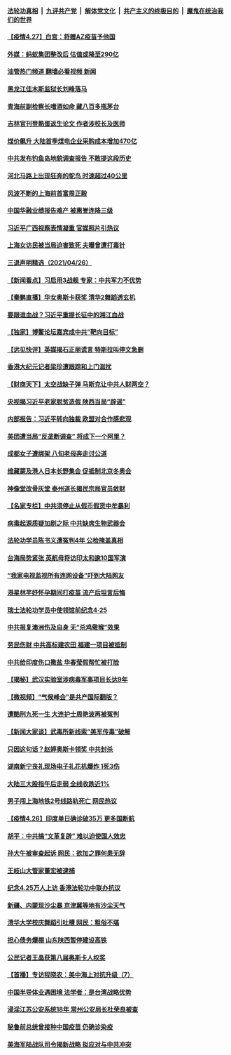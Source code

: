 ####  [法轮功真相](../../../../basic/blob/master/README.md?t=04272001) &nbsp;|&nbsp; [九评共产党](../../../../9ping.md/blob/master/README.md?t=04272001) &nbsp;|&nbsp; [解体党文化](../../../../jtdwh.md/blob/master/README.md?t=04272001)  &nbsp;|&nbsp; [共产主义的终极目的](../../../../gczydzjmd.md/blob/master/README.md?t=04272001) &nbsp;|&nbsp; [魔鬼在统治我们的世界](../../../../mgztzwmdsj.md/blob/master/README.md?t=04272001) 

#### [【疫情4.27】白宫：将赠AZ疫苗予他国](../pages/nsc413/n12908256.md?t=04272001) 

#### [外媒：蚂蚁集团整改后 估值或降至290亿](../pages/nsc413/n12908180.md?t=04272001) 

#### [油管热门频道 翻墙必看视频 新闻](http://165.227.50.49:81/youtube.html)

#### [黑龙江佳木斯监狱长刘峰落马](../pages/nsc413/n12908409.md?t=04272001) 

#### [青海前副检察长嗜酒如命 藏八百多瓶茅台](../pages/nsc413/n12908003.md?t=04272001) 

#### [吉林官刊登熟蛋返生论文 作者涉校长及医师](../pages/nsc413/n12907468.md?t=04272001) 

#### [煤价飙升 大陆首季煤电企业采购成本增加470亿](../pages/nsc413/n12907878.md?t=04272001) 

#### [中共发布钓鱼岛地貌调查报告 不敢提这段历史](../pages/nsc413/n12907756.md?t=04272001) 


#### [河北马路上出现狂奔的鸵鸟 时速超过40公里](../pages/nsc413/n12907753.md?t=04272001) 

#### [风波不断的上海前首富周正毅](../pages/nsc413/n12906479.md?t=04272001) 

#### [中国华融业绩报告难产 被惠誉连降三级](../pages/nsc413/n12907350.md?t=04272001) 

#### [习近平广西视察表情凝重 官媒照片引热议](../pages/nsc413/n12907402.md?t=04272001) 

#### [上海女访民被当局迫害致死 夫曝曾遭打毒针](../pages/nsc413/n12907419.md?t=04272001) 

#### [三退声明精选（2021/04/26）](../pages/nsc413/n12907580.md?t=04272001) 

#### [【新闻看点】习启用3战舰 专家：中共军力不优势](../pages/nsc413/n12907174.md?t=04272001) 

#### [【秦鹏直播】华女奥斯卡获奖 清华2舞蹈透玄机](../pages/nsc413/n12907203.md?t=04272001) 

#### [要跟谁血战？习近平重提长征中的湘江血战](../pages/nsc413/n12907195.md?t=04272001) 

#### [【独家】博鳌论坛嘉宾成中共“靶向目标”](../pages/nsc413/n12896586.md?t=04272001) 

#### [【远见快评】英媒揭石正丽谎言 特斯拉叫停文急删](../pages/nsc413/n12907160.md?t=04272001) 

#### [香港大纪元记者梁珍遭跟踪和上门滋扰](../pages/nsc413/n12907267.md?t=04272001) 

#### [【财商天下】太空战缺子弹 马斯克让中共人财两空？](../pages/nsc413/n12906534.md?t=04272001) 

#### [央视揭习近平老家脱贫造假 陕西当局“辟谣”](../pages/nsc413/n12907112.md?t=04272001) 

#### [内部报告：习近平转向独裁 欧盟对合作感悲观](../pages/nsc413/n12907092.md?t=04272001) 

#### [美团遭当局“反垄断调查” 将成下一个阿里？](../pages/nsc413/n12906947.md?t=04272001) 

#### [成都女子遭绑架 八旬老母奔走讨公道](../pages/nsc413/n12906589.md?t=04272001) 

#### [维藏蒙及港人日本长野集会 促抵制北京冬奥会](../pages/nsc413/n12907045.md?t=04272001) 

#### [神像堂改骨灰堂 泰州道长揭民宗局官员敛财](../pages/nsc413/n12906939.md?t=04272001) 

#### [【名家专栏】中共须停止从假币假货中牟暴利](../pages/nsc413/n12906225.md?t=04272001) 

#### [病毒起源质疑加剧之际 中共缺席生物武器会](../pages/nsc413/n12906890.md?t=04272001) 

#### [法轮功学员陈书义遭冤判4年 公检掩盖真相](../pages/nsc413/n12895161.md?t=04272001) 

#### [台海局势紧张 英航母将访印太和逾10国军演](../pages/nsc413/n12906426.md?t=04272001) 

#### [“我家电视监视所有连网设备”吓到大陆网友](../pages/nsc413/n12906761.md?t=04272001) 

#### [港星林芊妤怀孕期间打疫苗 流产后坦言后悔](../pages/nsc413/n12906690.md?t=04272001) 

#### [瑞士法轮功学员中使领馆前纪念4‧25](../pages/nsc413/n12906574.md?t=04272001) 

#### [中共报复澳洲伤及自身 无“杀鸡儆猴”效果](../pages/nsc413/n12906465.md?t=04272001) 

#### [劳民伤财 中共高标建农田 福建一项目被抵制](../pages/nsc413/n12904481.md?t=04272001) 

#### [中共给印度伤口撒盐 华春莹假帮忙被打脸](../pages/nsc413/n12906537.md?t=04272001) 

#### [【揭秘】武汉实验室涉病毒军事项目长达9年](../pages/nsc413/n12906523.md?t=04272001) 

#### [【微视频】“气候峰会”是共产国际翻版？](../pages/nsc413/n12906282.md?t=04272001) 

#### [遭酷刑九死一生 大连护士周艳波再被冤判](../pages/nsc413/n12904002.md?t=04272001) 

#### [【新闻大家谈】武毒所新线索“美军传毒”破解](../pages/nsc413/n12906329.md?t=04272001) 

#### [只因这句话？赵婷奥斯卡领奖 中共封杀](../pages/nsc413/n12906360.md?t=04272001) 

#### [湖南新宁丧礼现场电子礼花机爆炸 1死3伤](../pages/nsc413/n12906017.md?t=04272001) 

#### [大陆三大股指午后走弱 全线收跌近1%](../pages/nsc413/n12906066.md?t=04272001) 

#### [男子闯上海地铁2号线路轨死亡 网民热议](../pages/nsc413/n12905739.md?t=04272001) 

#### [【疫情4.26】印度单日确诊破35万 更多国断航](../pages/nsc413/n12902429.md?t=04272001) 

#### [胡平：中共搞“文革复辟” 难以迫使国人效忠](../pages/nsc413/n12905760.md?t=04272001) 

#### [孙大午被审查起诉 网民：欲加之罪何患无辞](../pages/nsc413/n12905737.md?t=04272001) 

#### [王岐山大管家董宏被逮捕](../pages/nsc413/n12905604.md?t=04272001) 

#### [纪念4.25万人上访 香港法轮功中联办抗议](../pages/nsc413/n12904887.md?t=04272001) 


#### [新疆、内蒙现沙尘暴 京津冀等地有沙尘天气](../pages/nsc413/n12905188.md?t=04272001) 

#### [清华大学校庆舞蹈引吐槽 网民：粗俗不堪](../pages/nsc413/n12905352.md?t=04272001) 

#### [担心债务爆棚  山东陕西暂停建设高铁](../pages/nsc413/n12905035.md?t=04272001) 

#### [公民记者王晶获第八届奥斯卡人权奖](../pages/nsc413/n12905307.md?t=04272001) 

#### [【首播】专访程晓农：美中海上对抗升级（7）](../pages/nsc413/n12898998.md?t=04272001) 

#### [中国半导体业遇困境 法学者：是台湾战略优势](../pages/nsc413/n12905085.md?t=04272001) 

#### [浸淫江苏公安系统18年 常州公安局长杜荣良被查](../pages/nsc413/n12904907.md?t=04272001) 

#### [秘鲁前总统曾接种中国疫苗 仍确诊染疫](../pages/nsc413/n12905028.md?t=04272001) 

#### [美海军陆战队司令揭新战略 拟应对与中共冲突](../pages/nsc413/n12904684.md?t=04272001) 

<img src='http://gfw-breaker.win/goodnews/indexes/nsc413.md' width='0px' height='0px'/>
